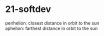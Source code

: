 # 21-softdev
perihelion: closest distance in orbit to the sun  
aphelion: farthest distance in orbit to the sun  
  
